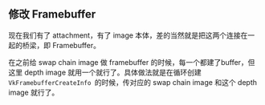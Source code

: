 ## 修改 Framebuffer

现在我们有了 attachment，有了 image 本体，差的当然就是把这两个连接在一起的桥梁，即 Framebuffer。

在之前给 swap chain image 做 framebuffer 的时候，每一个都建了buffer，但这里 depth image 就用一个就行了。具体做法就是在循环创建`VkFramebufferCreateInfo `的时候，传对应的 swap chain image 和这个 depth image 就行了。

